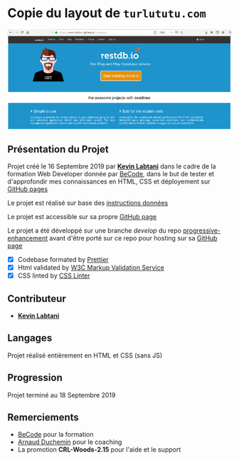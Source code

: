 # Copie du layout de `turlututu.com`

![Aperçu du projet - capture d’écran](/project.png)

## Présentation du Projet

Projet créé le 16 Septembre 2019 par [**Kevin Labtani**](https://github.com/kevin-labtani) dans le cadre de la formation Web Developer donnée par [BeCode](https://www.becode.org/), dans le but de tester et d'approfondir mes connaissances en HTML, CSS et déployement sur [GitHub pages](https://pages.github.com/)

Le projet est réalisé sur base des [instructions données](https://github.com/becodeorg/CRL-Woods-2.15/tree/master/Parcours/01-Prairie/5.HTML-CSS/progressive-enhancement)

Le projet est accessible sur sa propre [GitHub page](https://kevin-labtani.github.io/turlututu/)

Le projet a été développé sur une branche _develop_ du repo [progressive-enhancement](https://github.com/kevin-labtani/progressive-enhancement/tree/develop) avant d'être porté sur ce repo pour hosting sur sa [GitHub page](https://kevin-labtani.github.io/turlututu/)

-   [x] Codebase formated by [Prettier](https://prettier.io/)
-   [x] Html validated by [W3C Markup Validation Service](https://validator.w3.org)
-   [x] CSS linted by [CSS Linter](http://csslint.net)

## Contributeur

-   [**Kevin Labtani**](https://github.com/kevin-labtani)

## Langages

Projet réalisé entièrement en HTML et CSS (sans JS)

## Progression

Projet terminé au 18 Septembre 2019

## Remerciements

-   [BeCode](https://www.becode.org/) pour la formation
-   [Arnaud Duchemin](https://github.com/Cervant3s) pour le coaching
-   La promotion **CRL-Woods-2.15** pour l'aide et le support

